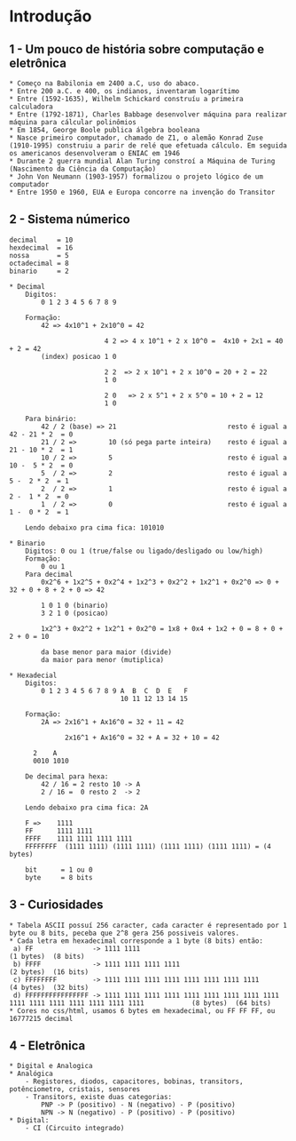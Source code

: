 # Introdução

## 1 - Um pouco de história sobre computação e eletrônica
    * Começo na Babilonia em 2400 a.C, uso do abaco.
    * Entre 200 a.C. e 400, os indianos, inventaram logarítimo
    * Entre (1592-1635), Wilhelm Schickard construíu a primeira calculadora
    * Entre (1792-1871), Charles Babbage desenvolver máquina para realizar máquina para cálcular polinômios
    * Em 1854, George Boole publica álgebra booleana
    * Nasce primeiro computador, chamado de Z1, o alemão Konrad Zuse (1910-1995) construiu a parir de relé que efetuada cálculo. Em seguida os americanos desenvolveram o ENIAC em 1946
    * Durante 2 guerra mundial Alan Turing constroí a Máquina de Turing (Nascimento da Ciência da Computação)
    * John Von Neumann (1903-1957) formalizou o projeto lógico de um computador
    * Entre 1950 e 1960, EUA e Europa concorre na invenção do Transitor

## 2 - Sistema númerico
    decimal     = 10
    hexdecimal  = 16
    nossa       = 5
    octadecimal = 8
    binario     = 2

    * Decimal
        Digitos: 
            0 1 2 3 4 5 6 7 8 9

        Formação:
            42 => 4x10^1 + 2x10^0 = 42

                            4 2 => 4 x 10^1 + 2 x 10^0 =  4x10 + 2x1 = 40 + 2 = 42
            (index) posicao 1 0

                            2 2  => 2 x 10^1 + 2 x 10^0 = 20 + 2 = 22
                            1 0

                            2 0   => 2 x 5^1 + 2 x 5^0 = 10 + 2 = 12
                            1 0

        Para binário:
            42 / 2 (base) => 21                            resto é igual a 42 - 21 * 2  = 0
            21 / 2 =>        10 (só pega parte inteira)    resto é igual a 21 - 10 * 2  = 1
            10 / 2 =>        5                             resto é igual a 10 -  5 * 2  = 0
            5  / 2 =>        2                             resto é igual a  5 -  2 * 2  = 1
            2  / 2 =>        1                             resto é igual a  2 -  1 * 2  = 0
            1  / 2 =>        0                             resto é igual a  1 -  0 * 2  = 1

        Lendo debaixo pra cima fica: 101010
        
    * Binario
        Digitos: 0 ou 1 (true/false ou ligado/desligado ou low/high)
        Formação:
            0 ou 1
        Para decimal
            0x2^6 + 1x2^5 + 0x2^4 + 1x2^3 + 0x2^2 + 1x2^1 + 0x2^0 => 0 + 32 + 0 + 8 + 2 + 0 => 42

            1 0 1 0 (binario)
            3 2 1 0 (posicao)

            1x2^3 + 0x2^2 + 1x2^1 + 0x2^0 = 1x8 + 0x4 + 1x2 + 0 = 8 + 0 + 2 + 0 = 10

            da base menor para maior (divide)
            da maior para menor (mutiplica)

    * Hexadecial
        Digitos:
            0 1 2 3 4 5 6 7 8 9 A  B  C  D  E   F
                                10 11 12 13 14 15

        Formação:
            2A => 2x16^1 + Ax16^0 = 32 + 11 = 42

                  2x16^1 + Ax16^0 = 32 + A = 32 + 10 = 42    

          2    A
          0010 1010

        De decimal para hexa:
            42 / 16 = 2 resto 10 -> A
            2 / 16 =  0 resto 2  -> 2
            
        Lendo debaixo pra cima fica: 2A

        F =>    1111
        FF      1111 1111
        FFFF    1111 1111 1111 1111
        FFFFFFFF  (1111 1111) (1111 1111) (1111 1111) (1111 1111) = (4 bytes)
      
        bit      = 1 ou 0
        byte     = 8 bits

## 3 - Curiosidades
    * Tabela ASCII possuí 256 caracter, cada caracter é representado por 1 byte ou 8 bits, peceba que 2^8 gera 256 possiveis valores.
    * Cada letra em hexadecimal corresponde a 1 byte (8 bits) então:
     a) FF               -> 1111 1111                                                                                  (1 bytes)  (8 bits)
     b) FFFF             -> 1111 1111 1111 1111                                                                        (2 bytes)  (16 bits)
     c) FFFFFFFF         -> 1111 1111 1111 1111 1111 1111 1111 1111                                                    (4 bytes)  (32 bits)
     d) FFFFFFFFFFFFFFFF -> 1111 1111 1111 1111 1111 1111 1111 1111 1111 1111 1111 1111 1111 1111 1111 1111            (8 bytes)  (64 bits)
    * Cores no css/html, usamos 6 bytes em hexadecimal, ou FF FF FF, ou 16777215 decimal

## 4 - Eletrônica
    * Digital e Analogica
    * Analógica
        - Registores, diodos, capacitores, bobinas, transitors, potênciometro, cristais, sensores
        - Transitors, existe duas categorias:
            PNP -> P (positivo) - N (negativo) - P (positivo)
            NPN -> N (negativo) - P (positivo) - P (positivo)
    * Digital:
        - CI (Circuito integrado)
